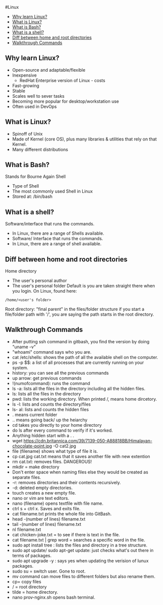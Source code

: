 #Linux

- [Why learn Linux?](#why-learn-linux)
- [What is Linux?](#what-is-linux)
- [What is Bash?](#what-is-bash)
- [What is a shell?](#what-is-a-shell)
- [Diff between home and root directories](#diff-between-home-and-root-directories)
- [Walkthrough Commands](#walkthrough-commands)

## Why learn Linux?

* Open-source and adaptable/flexible
* Inexpensive
   * RedHat Enterprise version of Linux - costs
* Fast-growing
* Stable
* Scales well to sever tasks
* Becoming more popular for desktop/workstation use
* Often used in DevOps
  
## What is Linux?

* Spinoff of Unix
* Made of Kernel (core OS), plus many libraries & utilities that rely on that Kernel.
* Many different distributions

## What is Bash?
Stands for Bourne Again Shell
* Type of Shell
* The most commonly used Shell in Linux
* Stored at: /bin/bash

## What is a shell?
Software/interface that runs the commands.
* In Linux, there are a range of Shells available.
* Software/ Interface that runs the commands.
* In Linux, there are a range of shell available.

## Diff between home and root directories
Home directory
* The user's personal author
 * The user's personal folder
 Default is you are taken straight there when you login.
On Linux, found here: 
```
/home/<user's folder>
```

Root directory: "final parent" in the files/folder structure
if you start a file/folder path with '/', you are saying the path starts in the root directory. 

## Walkthrough Commands

* After putting ssh command in gitbash, you find the version by doing "uname -v"
* "whoami" command says who you are.
* cat /etc/shells: shows the path of all the available shell on the computer.
* ps -p $$: a list of all processes that are currently running on your system.
* history: you can see all the previous commands
* up arrow: get previous commands
* !(numofcommand): runs the command
* ls -a: lists all the files in the directory including all the hidden files.
* ls: lists all the files in the directory
* pwd: lists the working directory. When printed /, means home dircetory.
* ls -l: lists and counts the directory/files
* ls- al: lists and counts the hidden files
* . means current folder
* .. means going back/ up the heiarchy
* cd takes you directly to your home directory
* do ls after every command to verify if it's worked. 
* Anything hidden start with a . .
* wget https://cdn.britannica.com/39/7139-050-A88818BB/Himalayan-chocolate-point.jpg -O cat2.jpg 
* file (filename) shows what type of file it is. 
* cp cat.jpg cat.txt means that it saves another file with new extention
* rm cat.txt: removes files. DANGEROUS!
* mkdir = make directory
* Don't enter space when naming files else they would be created as separate files.
* -r: removes directories and their contents recursively.
* -d: deleted empty directories.
* touch creates a new empty file.
* nano or vim are text editors.
* nano (filename) opens textfile with file name. 
* ctrl s + ctrl x. Saves and exits file.
* cat filename.txt prints the whole file into GitBash.
* head -(number of lines) filename.txt
* tail -(number of lines) filename.txt
* nl filename.txt
* cat chicken-joke.txt = to see if there is text in the file.
* cat filename.txt | grep word = searches a specific word in the file.
* sudo apt install tree : lists the files and directory in a tree structure. 
* sudo apt update/ sudo apt-get update: just checks what's out there in terms of packages. 
* sudo apt upgrade -y : says yes when updating the verision of lunux packages. 
* sudo su = switch user. Gone to root. 
* mv command can move files to different folders but also rename them. 
* cp= copy files 
* / = root directory
* tilde = home directory. 
* nano prov-nginx.sh opens bash terminal. 